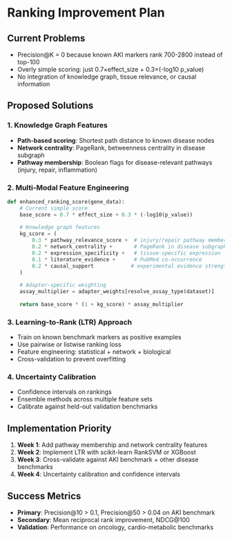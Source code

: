 # Ranking Improvement Plan

## Current Problems
- Precision@K = 0 because known AKI markers rank 700-2800 instead of top-100
- Overly simple scoring: just 0.7×effect_size + 0.3×(-log10 p_value)
- No integration of knowledge graph, tissue relevance, or causal information

## Proposed Solutions

### 1. Knowledge Graph Features
- **Path-based scoring**: Shortest path distance to known disease nodes
- **Network centrality**: PageRank, betweenness centrality in disease subgraph
- **Pathway membership**: Boolean flags for disease-relevant pathways (injury, repair, inflammation)

### 2. Multi-Modal Feature Engineering
```python
def enhanced_ranking_score(gene_data):
    # Current simple score
    base_score = 0.7 * effect_size + 0.3 * (-log10(p_value))
    
    # Knowledge graph features
    kg_score = (
        0.3 * pathway_relevance_score +  # injury/repair pathway membership
        0.2 * network_centrality +       # PageRank in disease subgraph  
        0.2 * expression_specificity +   # tissue-specific expression
        0.1 * literature_evidence +      # PubMed co-occurrence
        0.2 * causal_support            # experimental evidence strength
    )
    
    # Adapter-specific weighting
    assay_multiplier = adapter_weights[resolve_assay_type(dataset)]
    
    return base_score * (1 + kg_score) * assay_multiplier
```

### 3. Learning-to-Rank (LTR) Approach
- Train on known benchmark markers as positive examples
- Use pairwise or listwise ranking loss
- Feature engineering: statistical + network + biological
- Cross-validation to prevent overfitting

### 4. Uncertainty Calibration
- Confidence intervals on rankings
- Ensemble methods across multiple feature sets
- Calibrate against held-out validation benchmarks

## Implementation Priority
1. **Week 1**: Add pathway membership and network centrality features
2. **Week 2**: Implement LTR with scikit-learn RankSVM or XGBoost
3. **Week 3**: Cross-validate against AKI benchmark + other disease benchmarks
4. **Week 4**: Uncertainty calibration and confidence intervals

## Success Metrics
- **Primary**: Precision@10 > 0.1, Precision@50 > 0.04 on AKI benchmark
- **Secondary**: Mean reciprocal rank improvement, NDCG@100
- **Validation**: Performance on oncology, cardio-metabolic benchmarks
